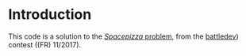 # Introduction 
This code is a solution to the 
[*Spacepizza* problem](https://questionsacm.isograd.com/codecontest/pdf/spacepizza.pdf), 
from the 
[battledev](https://battledev.blogdumoderateur.com/)) 
contest ((FR) 11/2017).             
